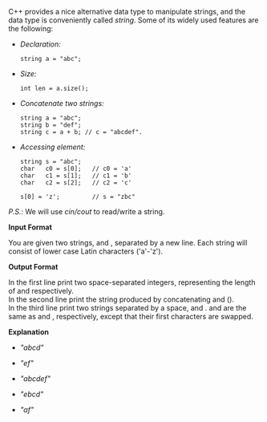 C++ provides a nice alternative data type to manipulate strings, and the data type is conveniently called _string_. Some of its widely used features are the following:

-   _Declaration:_

    ```
    string a = "abc";
    ```

-   _Size:_

    ```
    int len = a.size();
    ```

-   _Concatenate two strings:_

    ```
    string a = "abc";
    string b = "def";
    string c = a + b; // c = "abcdef".
    ```

-   _Accessing element:_

    ```
    string s = "abc";
    char   c0 = s[0];   // c0 = 'a'
    char   c1 = s[1];   // c1 = 'b'
    char   c2 = s[2];   // c2 = 'c'
    
    s[0] = 'z';         // s = "zbc"
    ```


_P.S.:_ We will use _cin/cout_ to read/write a string.

**Input Format**

You are given two strings, and , separated by a new line. Each string will consist of lower case Latin characters ('a'-'z').

**Output Format**

In the first line print two space-separated integers, representing the length of and respectively.  
In the second line print the string produced by concatenating and ().  
In the third line print two strings separated by a space, and . and are the same as and , respectively, except that their first characters are swapped.

**Explanation**

-   _"abcd"_
-   _"ef"_

-   _"abcdef"_
-   _"ebcd"_
-   _"af"_